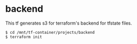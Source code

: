 # backend

This tf generates s3 for terraform's backend for tfstate files.

```
$ cd /mnt/tf-container/projects/backend
$ terraform init
```